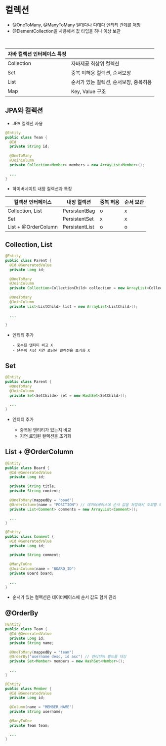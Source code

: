 # 컬렉션
* @OneToMany, @ManyToMany 일대다나 다대다 엔티티 관계를 매핑
* @ElementCollection을 사용해서 값 타입을 하나 이상 보관
<br/>

| 자바 컬렉션 인터페이스 특징 ||
|------------|------------------|
| Collection | 자바제공 최상위 컬렉션 |
| Set | 중복 미허용 컬렉션, 순서보장 |
| List | 순서가 있는 컬렉션, 순서보장, 중복허용 |
| Map | Key, Value 구조 |


## JPA와 컬렉션
* JPA 컬렉션 사용
```JAVA
@Entity
public class Team {
  @Id
  private String id;
  
  @OneToMany
  @JoinColumn
  private Collection<Member> members = new ArrayList<Member>();
  
  ...
}
```

* 하이버네이트 내장 컬렉션과 특징

| 컬렉션 인터페이스 | 내장 컬렉션 | 중복 허용 | 순서 보관 |
|--------------|-----------|---------|---------|
| Collection, List | PersistentBag | o | x |
| Set | PersistentSet | x | x |
| List + @OrderColumn | PersistentList | o | o |

## Collection, List
```JAVA
@Entity
public class Parent {
  @Id @GeneratedValue
  private Long id;
  
  @OneToMany
  @JoinColumn
  private Collection<CollectionChild> collection = new ArrayList<CollectionChild> ();
  
  @OneToMany
  @JoinColumn
  private List<ListChild> list = new ArrayList<ListChild>();
  
  ...
  
}
```
* 엔티티 추가

      - 중복된 엔티티 비교 X
      - 단순히 저장 지연 로딩된 컬렉션을 초기화 X

## Set
```JAVA
@Entity
public class Parent {
  @OneToMany
  @JoinColumn
  private Set<SetChilde> set = new HashSet<SetChild>();
  
  ...
}
```
* 엔티티 추가
    
    - 중복된 엔티티가 있는지 비교
    - 지연 로딩된 컬렉션을 초기화

## List + @OrderColumn
```JAVA
@Entity
public class Board {
  @Id @GeneratedValue
  private Long id;
  
  private String title;
  private String content;
  
  @OneToMany(mappedBy = "boad")
  @OrderColumn(name = "POSITION") // 데이터베이스에 순서 값을 저장해서 조회할 때 사용
  private List<Comment> comments = new ArrayList<Comment>();
  
  ...
}

@Entity
public class Comment {
  @Id @GeneratedValue
  private Long id;
  
  private String comment;
  
  @ManyToOne
  @JoinColumn(name = "BOARD_ID")
  private Board board;
  
  ...
}
```
* 순서가 있는 컬렉션은 데이터베이스에 순서 값도 함께 관리

## @OrderBy
```JAVA
@Entity
public class Team {
  @Id @GeneratedValue
  private Long id;
  private String name;
  
  @OneToMany(mappedBy = "team")
  @OrderBy("username desc, id asc") // 엔티티의 필드를 대상
  private Set<Member> members = new HashSet<Member>();
  
  ...
}

@Entity
public class Member {
  @Id @GeneratedValue
  private Long id;
  
  @Column(name = "MEMBER_NAME")
  private String username;
  
  @ManyToOne
  private Team team;
  
  ...
}
```
